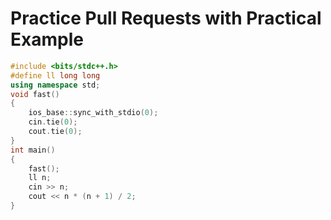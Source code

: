 # Practice Pull Requests with Practical Example

```C++
#include <bits/stdc++.h>
#define ll long long
using namespace std;
void fast()
{
    ios_base::sync_with_stdio(0);
    cin.tie(0);
    cout.tie(0);
}
int main()
{
    fast();
    ll n;
    cin >> n;
    cout << n * (n + 1) / 2;
}
```